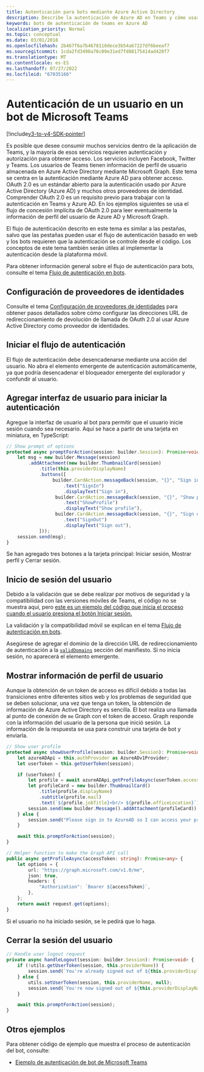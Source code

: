 ```yaml
---
title: Autenticación para bots mediante Azure Active Directory
description: Describe la autenticación de Azure AD en Teams y cómo usarla en los bots
keywords: bots de autenticación de teams en Azure AD
localization_priority: Normal
ms.topic: conceptual
ms.date: 03/01/2018
ms.openlocfilehash: 2b467f6a7b4678110dece3b54a67227df6beeaf7
ms.sourcegitcommit: 1cda2fd3498a76c09e31ed7fd88175414ad428f7
ms.translationtype: MT
ms.contentlocale: es-ES
ms.lasthandoff: 07/27/2022
ms.locfileid: "67035166"
---
```

# <a name="authenticate-a-user-in-a-microsoft-teams-bot"></a>Autenticación de un usuario en un bot de Microsoft Teams

[!include[v3-to-v4-SDK-pointer](~/includes/v3-to-v4-pointer-bots.md)]

Es posible que desee consumir muchos servicios dentro de la aplicación de Teams, y la mayoría de esos servicios requieren autenticación y autorización para obtener acceso. Los servicios incluyen Facebook, Twitter y Teams. Los usuarios de Teams tienen información de perfil de usuario almacenada en Azure Active Directory mediante Microsoft Graph. Este tema se centra en la autenticación mediante Azure AD para obtener acceso.
OAuth 2.0 es un estándar abierto para la autenticación usado por Azure Active Directory (Azure AD) y muchos otros proveedores de identidad. Comprender OAuth 2.0 es un requisito previo para trabajar con la autenticación en Teams y Azure AD. En los ejemplos siguientes se usa el flujo de concesión implícita de OAuth 2.0 para leer eventualmente la información de perfil del usuario de Azure AD y Microsoft Graph.

El flujo de autenticación descrito en este tema es similar a las pestañas, salvo que las pestañas pueden usar el flujo de autenticación basado en web y los bots requieren que la autenticación se controle desde el código. Los conceptos de este tema también serán útiles al implementar la autenticación desde la plataforma móvil.

Para obtener información general sobre el flujo de autenticación para bots, consulte el tema [Flujo de autenticación en bots](~/resources/bot-v3/bot-authentication/auth-flow-bot.md).

## <a name="configuring-identity-providers"></a>Configuración de proveedores de identidades

Consulte el tema [Configuración de proveedores de identidades](~/concepts/authentication/configure-identity-provider.md) para obtener pasos detallados sobre cómo configurar las direcciones URL de redireccionamiento de devolución de llamada de OAuth 2.0 al usar Azure Active Directory como proveedor de identidades.

## <a name="initiate-authentication-flow"></a>Iniciar el flujo de autenticación

El flujo de autenticación debe desencadenarse mediante una acción del usuario. No abra el elemento emergente de autenticación automáticamente, ya que podría desencadenar el bloqueador emergente del explorador y confundir al usuario.

## <a name="add-ui-to-start-authentication"></a>Agregar interfaz de usuario para iniciar la autenticación

Agregue la interfaz de usuario al bot para permitir que el usuario inicie sesión cuando sea necesario. Aquí se hace a partir de una tarjeta en miniatura, en TypeScript:

```typescript
// Show prompt of options
protected async promptForAction(session: builder.Session): Promise<void> {
    let msg = new builder.Message(session)
        .addAttachment(new builder.ThumbnailCard(session)
            .title(this.providerDisplayName)
            .buttons([
                 builder.CardAction.messageBack(session, "{}", "Sign in")
                     .text("SignIn")
                     .displayText("Sign in"),
                  builder.CardAction.messageBack(session, "{}", "Show profile")
                     .text("ShowProfile")
                     .displayText("Show profile"),
                  builder.CardAction.messageBack(session, "{}", "Sign out")
                     .text("SignOut")
                     .displayText("Sign out"),
            ]));
    session.send(msg);
}
```

Se han agregado tres botones a la tarjeta principal: Iniciar sesión, Mostrar perfil y Cerrar sesión.

## <a name="sign-the-user-in"></a>Inicio de sesión del usuario

Debido a la validación que se debe realizar por motivos de seguridad y la compatibilidad con las versiones móviles de Teams, el código no se muestra aquí, pero [este es un ejemplo del código que inicia el proceso cuando el usuario presiona el botón Iniciar sesión.](https://github.com/OfficeDev/microsoft-teams-sample-auth-node/blob/e84020562d7c8b83f4a357a4a4d91298c5d2989d/src/dialogs/BaseIdentityDialog.ts#L154-L195)

La validación y la compatibilidad móvil se explican en el tema [Flujo de autenticación en bots](~/resources/bot-v3/bot-authentication/auth-flow-bot.md).

Asegúrese de agregar el dominio de la dirección URL de redireccionamiento de autenticación a la [`validDomains`](~/resources/schema/manifest-schema.md#validdomains) sección del manifiesto. Si no inicia sesión, no aparecerá el elemento emergente.

## <a name="showing-user-profile-information"></a>Mostrar información de perfil de usuario

Aunque la obtención de un token de acceso es difícil debido a todas las transiciones entre diferentes sitios web y los problemas de seguridad que se deben solucionar, una vez que tenga un token, la obtención de información de Azure Active Directory es sencilla. El bot realiza una llamada al punto de conexión de `me` Graph con el token de acceso. Graph responde con la información del usuario de la persona que inició sesión. La información de la respuesta se usa para construir una tarjeta de bot y enviarla.

```typescript
// Show user profile
protected async showUserProfile(session: builder.Session): Promise<void> {
    let azureADApi = this.authProvider as AzureADv1Provider;
    let userToken = this.getUserToken(session);

    if (userToken) {
        let profile = await azureADApi.getProfileAsync(userToken.accessToken);
        let profileCard = new builder.ThumbnailCard()
            .title(profile.displayName)
            .subtitle(profile.mail)
            .text(`${profile.jobTitle}<br/> ${profile.officeLocation}`);
        session.send(new builder.Message().addAttachment(profileCard));
    } else {
        session.send("Please sign in to AzureAD so I can access your profile.");
    }

    await this.promptForAction(session);
}

// Helper function to make the Graph API call
public async getProfileAsync(accessToken: string): Promise<any> {
    let options = {
        url: "https://graph.microsoft.com/v1.0/me",
        json: true,
        headers: {
            "Authorization": `Bearer ${accessToken}`,
        },
    };
    return await request.get(options);
}
```

Si el usuario no ha iniciado sesión, se le pedirá que lo haga.

## <a name="sign-the-user-out"></a>Cerrar la sesión del usuario

```typescript
// Handle user logout request
private async handleLogout(session: builder.Session): Promise<void> {
    if (!utils.getUserToken(session, this.providerName)) {
        session.send(`You're already signed out of ${this.providerDisplayName}.`);
    } else {
        utils.setUserToken(session, this.providerName, null);
        session.send(`You're now signed out of ${this.providerDisplayName}.`);
    }

    await this.promptForAction(session);
}
```

## <a name="other-samples"></a>Otros ejemplos

Para obtener código de ejemplo que muestra el proceso de autenticación del bot, consulte:

* [Ejemplo de autenticación de bot de Microsoft Teams](https://github.com/OfficeDev/microsoft-teams-sample-auth-node)
